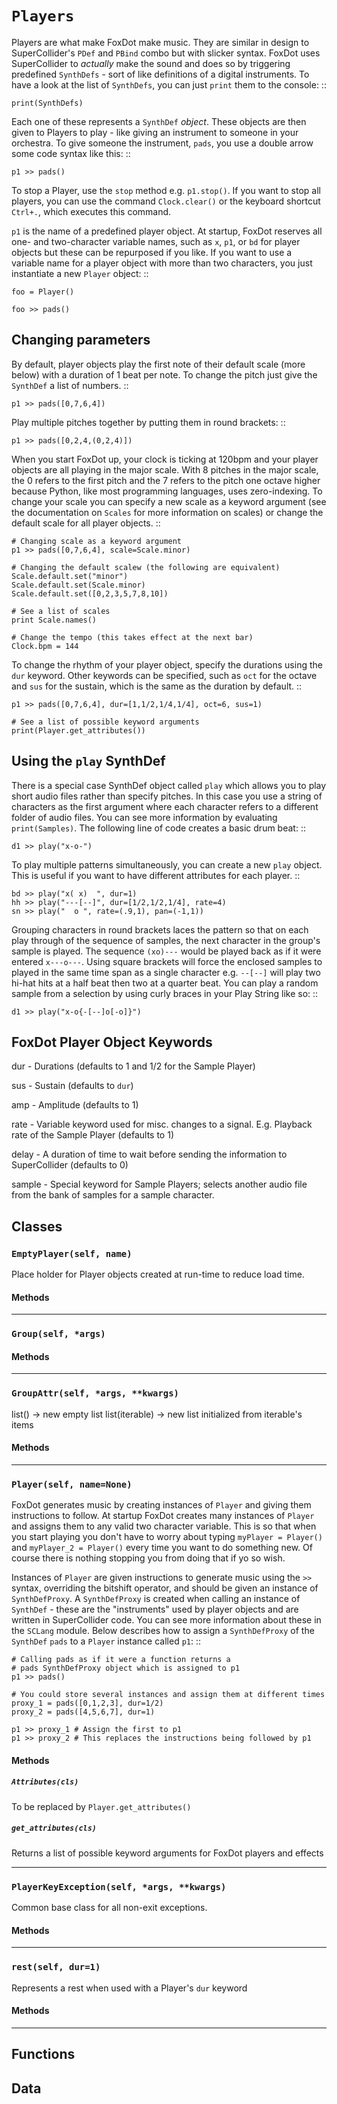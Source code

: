 # `Players`

Players are what make FoxDot make music. They are similar in design to
SuperCollider's `PDef` and `PBind` combo but with slicker syntax. FoxDot
uses SuperCollider to *actually* make the sound and does so by triggering
predefined `SynthDefs` - sort of like definitions of a digital instruments.
To have a look at the list of `SynthDefs`, you can just `print` them to
the console: ::

    print(SynthDefs)

Each one of these represents a `SynthDef` *object*. These objects are then
given to Players to play - like giving an instrument to someone in your
orchestra. To give someone the instrument, `pads`, you use a double arrow
some code syntax like this: ::

    p1 >> pads()

To stop a Player, use the `stop` method e.g. `p1.stop()`. If you want to
stop all players, you can use the command `Clock.clear()` or the keyboard
shortcut `Ctrl+.`, which executes this command.

`p1` is the name of a predefined player object. At startup, FoxDot reserves
all one- and two-character variable names, such as `x`, `p1`, or `bd` for
player objects but these can be repurposed if you like. If you want to use
a variable name for a player object with more than two characters, you just
instantiate a new `Player` object: ::

    foo = Player()

    foo >> pads()

Changing parameters
-------------------

By default, player objects play the first note of their default scale (more
below) with a duration of 1 beat per note. To change the pitch just give the
`SynthDef` a list of numbers. ::

    p1 >> pads([0,7,6,4])

Play multiple pitches together by putting them in round brackets: ::

    p1 >> pads([0,2,4,(0,2,4)])

When you start FoxDot up, your clock is ticking at 120bpm and your player
objects are all playing in the major scale. With 8 pitches in the major scale,
the 0 refers to the first pitch and the 7 refers to the pitch one octave
higher because Python, like most programming languages, uses zero-indexing.
To change your scale you can specify a new scale as a keyword argument (see
the documentation on `Scales` for more information on scales) or change the
default scale for all player objects. ::

    # Changing scale as a keyword argument
    p1 >> pads([0,7,6,4], scale=Scale.minor)

    # Changing the default scalew (the following are equivalent)
    Scale.default.set("minor")
    Scale.default.set(Scale.minor)
    Scale.default.set([0,2,3,5,7,8,10])

    # See a list of scales
    print Scale.names()

    # Change the tempo (this takes effect at the next bar)
    Clock.bpm = 144

To change the rhythm of your player object, specify the durations using
the `dur` keyword. Other keywords can be specified, such as `oct` for the
octave and `sus` for the sustain, which is the same as the duration by
default. ::

    p1 >> pads([0,7,6,4], dur=[1,1/2,1/4,1/4], oct=6, sus=1)

    # See a list of possible keyword arguments
    print(Player.get_attributes())

Using the `play` SynthDef
-------------------------

There is a special case SynthDef object called `play` which allows you
to play short audio files rather than specify pitches. In this case
you use a string of characters as the first argument where each character
refers to a different folder of audio files. You can see more information
by evaluating `print(Samples)`. The following line of code creates
a basic drum beat: ::

    d1 >> play("x-o-")

To play multiple patterns simultaneously, you can create a new `play` object. This
is useful if you want to have different attributes for each player. ::
    
    bd >> play("x( x)  ", dur=1)
    hh >> play("---[--]", dur=[1/2,1/2,1/4], rate=4)
    sn >> play("  o ", rate=(.9,1), pan=(-1,1))

Grouping characters in round brackets laces the pattern so that on each
play through of the sequence of samples, the next character in the group's
sample is played. The sequence `(xo)---` would be played back as if it
were entered `x---o---`. Using square brackets will force the enclosed samples
to played in the same time span as a single character e.g. `--[--]` will play
two hi-hat hits at a half beat then two at a quarter beat. You can play a
random sample from a selection by using curly braces in your Play String
like so: ::

    d1 >> play("x-o{-[--]o[-o]}")

FoxDot Player Object Keywords
-----------------------------

dur - Durations (defaults to 1 and 1/2 for the Sample Player)

sus - Sustain (defaults to `dur`)

amp - Amplitude (defaults to 1)

rate - Variable keyword used for misc. changes to a signal. E.g. Playback rate of the Sample Player (defaults to 1)

delay - A duration of time to wait before sending the information to SuperCollider (defaults to 0)

sample - Special keyword for Sample Players; selects another audio file from the bank of samples for a sample character.

## Classes

### `EmptyPlayer(self, name)`

Place holder for Player objects created at run-time to reduce load time.
    

#### Methods

---

### `Group(self, *args)`



#### Methods

---

### `GroupAttr(self, *args, **kwargs)`

list() -> new empty list
list(iterable) -> new list initialized from iterable's items

#### Methods

---

### `Player(self, name=None)`

FoxDot generates music by creating instances of `Player` and giving them instructions
to follow. At startup FoxDot creates many instances of `Player` and assigns them to
any valid two character variable. This is so that when you start playing you don't 
have to worry about typing `myPlayer = Player()` and `myPlayer_2 = Player()` every
time you want to do something new. Of course there is nothing stopping you from 
doing that if yo so wish.

Instances of `Player` are given instructions to generate music using the `>>` syntax,
overriding the bitshift operator, and should be given an instance of `SynthDefProxy`.
A `SynthDefProxy` is created when calling an instance of `SynthDef` - these are the
"instruments" used by player objects and are written in SuperCollider code. You can
see more information about these in the `SCLang` module. Below describes how to assign
a `SynthDefProxy` of the `SynthDef` `pads` to a `Player` instance called `p1`: ::

    # Calling pads as if it were a function returns a 
    # pads SynthDefProxy object which is assigned to p1
    p1 >> pads()

    # You could store several instances and assign them at different times
    proxy_1 = pads([0,1,2,3], dur=1/2)
    proxy_2 = pads([4,5,6,7], dur=1)

    p1 >> proxy_1 # Assign the first to p1
    p1 >> proxy_2 # This replaces the instructions being followed by p1

#### Methods

##### `Attributes(cls)`

To be replaced by `Player.get_attributes()` 

##### `get_attributes(cls)`

Returns a list of possible keyword arguments for FoxDot players and effects 

---

### `PlayerKeyException(self, *args, **kwargs)`

Common base class for all non-exit exceptions.

#### Methods

---

### `rest(self, dur=1)`

Represents a rest when used with a Player's `dur` keyword
    

#### Methods

---

## Functions

## Data

